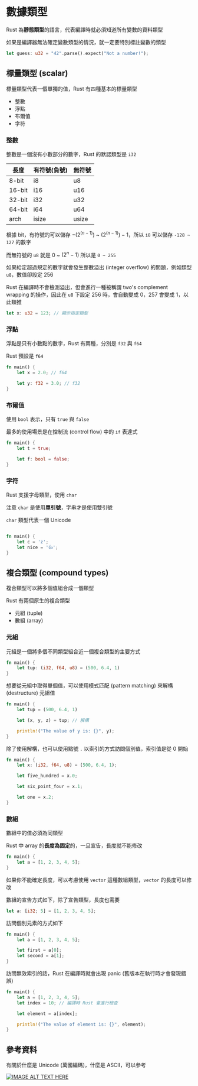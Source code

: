 # 數據類型

Rust 為**靜態類型**的語言，代表編譯時就必須知道所有變數的資料類型

如果是編譯器無法確定變數類型的情況，就一定要特別標註變數的類型

```rust
let guess: u32 = "42".parse().expect("Not a number!");
```

## 標量類型 (scalar)

標量類型代表一個單獨的值，Rust 有四種基本的標量類型

- 整數
- 浮點
- 布爾值
- 字符

### 整數

整數是一個沒有小數部分的數字，Rust 的默認類型是 `i32`

| 長度   | 有符號(負號) | 無符號 |
| ------ | ------------ | ------ |
| 8-bit  | i8           | u8     |
| 16-bit | i16          | u16    |
| 32-bit | i32          | u32    |
| 64-bit | i64          | u64    |
| arch   | isize        | usize  |

根據 bit，有符號的可以儲存 $-(2^(n - 1))$ ~ $(2^(n - 1)) - 1$，所以 `i8` 可以儲存 `-128 ~ 127` 的數字

而無符號的 `u8` 就是 0 ~ $(2^n - 1)$ 所以是 `0 ~ 255`

如果給定超過規定的數字就會發生整數溢出 (integer overflow) 的問題，例如類型 `u8`，數值卻設定 256

Rust 在編譯時不會檢測溢出，但會進行一種被稱謂 two's complement wrapping 的操作，因此在 `u8` 下設定 256 時，會自動變成 0，257 會變成 1，以此類推

```rust
let x: u32 = 123; // 顯示指定類型
```

### 浮點

浮點是只有小數點的數字，Rust 有兩種，分別是 `f32` 與 `f64`

Rust 預設是 `f64`

```rust
fn main() {
    let x = 2.0; // f64

    let y: f32 = 3.0; // f32
}
```

### 布爾值

使用 `bool` 表示，只有 `true` 與 `false`

最多的使用場景是在控制流 (control flow) 中的 `if` 表達式

```rust
fn main() {
    let t = true;

    let f: bool = false;
}
```

### 字符

Rust 支援字母類型，使用 `char`

注意 `char` 是使用**單引號**，字串才是使用雙引號

`char` 類型代表一個 Unicode

```rust

fn main() {
    let c = 'z';
    let nice = '👍';
}
```

## 複合類型 (compound types)

複合類型可以將多個值組合成一個類型

Rust 有兩個原生的複合類型

- 元組 (tuple)
- 數組 (array)

### 元組

元組是一個將多個不同類型組合近一個複合類型的主要方式

```rust
fn main() {
    let tup: (i32, f64, u8) = (500, 6.4, 1)
}
```

想要從元組中取得單個值，可以使用模式匹配 (pattern matching) 來解構 (destructure) 元組值

```rust
fn main() {
    let tup = (500, 6.4, 1)

    let (x, y, z) = tup; // 解構

    println!("The value of y is: {}", y);
}
```

除了使用解構，也可以使用點號 `.` 以索引的方式訪問個別值，索引值是從 0 開始

```rust
fn main() {
    let x: (i32, f64, u8) = (500, 6.4, 1);

    let five_hundred = x.0;

    let six_point_four = x.1;

    let one = x.2;
}
```

### 數組

數組中的值必須為同類型

Rust 中 array 的**長度為固定**的，一旦宣告，長度就不能修改

```rust
fn main() {
    let a = [1, 2, 3, 4, 5];
}
```

如果你不能確定長度，可以考慮使用 `vector` 這種數組類型，`vector` 的長度可以修改

數組的宣告方式如下，除了宣告類型，長度也需要

```rust
let a: [i32; 5] = [1, 2, 3, 4, 5];
```

訪問個別元素的方式如下

```rust
fn main() {
    let a = [1, 2, 3, 4, 5];

    let first = a[0];
    let second = a[1];
}
```

訪問無效索引的話，Rust 在編譯時就會出現 panic (舊版本在執行時才會發現錯誤)

```rust
fn main() {
    let a = [1, 2, 3, 4, 5];
    let index = 10; // 編譯時 Rust 會進行檢查

    let element = a[index];

    println!("The value of element is: {}", element);
}
```

## 參考資料

有關於什麼是 Unicode (萬國編碼)，什麼是 ASCII，可以參考

[![IMAGE ALT TEXT HERE](https://img.youtube.com/vi/zSstXi-j7Qc/0.jpg)](https://www.youtube.com/watch?v=zSstXi-j7Qc)
